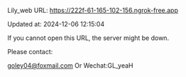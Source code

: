 Lily_web URL: https://222f-61-165-102-156.ngrok-free.app

Updated at: 2024-12-06 12:15:04

If you cannot open this URL, the server might be down.

Please contact: 

goley04@foxmail.com Or Wechat:GL_yeaH